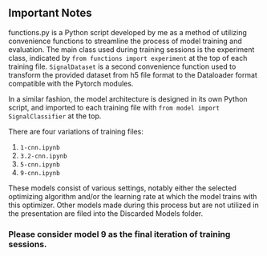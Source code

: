 ## Important Notes

functions.py is a Python script developed by me as a method of utilizing convenience functions to streamline the process of model training and evaluation. The main class used during training sessions is the experiment class, indicated by `from functions import experiment` at the top of each training file. `SignalDataset` is a second convenience function used to transform the provided dataset from h5 file format to the Dataloader format compatible with the Pytorch modules.

In a similar fashion, the model architecture is designed in its own Python script, and imported to each training file with `from model import SignalClassifier` at the top.

There are four variations of training files:
1. `1-cnn.ipynb`
2. `3.2-cnn.ipynb`
3. `5-cnn.ipynb`
4. `9-cnn.ipynb`

These models consist of various settings, notably either the selected optimizing algorithm and/or the learning rate at which the model trains with this optimizer. Other models made during this process but are not utilized in the presentation are filed into the Discarded Models folder.

### <b>Please consider model 9 as the final iteration of training sessions.</b>